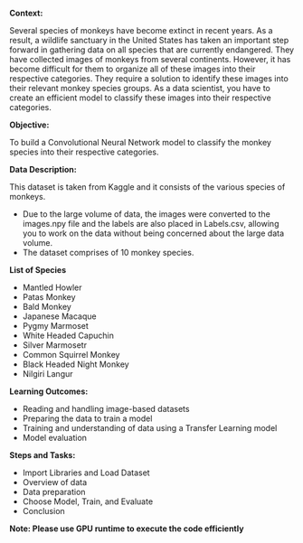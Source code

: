 **Context:**

Several species of monkeys have become extinct in recent years. As a result, a wildlife sanctuary in the United States has taken an important step forward in gathering data on all species that are currently endangered. They have collected images of monkeys from several continents. However, it has become difficult for them to organize all of these images into their respective categories. They require a solution to identify these images into their relevant monkey species groups. As a data scientist, you have to create an efficient model to classify these images into their respective categories.

**Objective:**

To build a Convolutional Neural Network model to classify the monkey species into their respective categories.

**Data Description:**

This dataset is taken from Kaggle and it consists of the various species of monkeys.

- Due to the large volume of data, the images were converted to the images.npy file and the labels are also placed in Labels.csv, allowing you to work on the data without being concerned about the large data volume.
- The dataset comprises of 10 monkey species.

**List of Species**

- Mantled Howler
- Patas Monkey
- Bald Monkey
- Japanese Macaque
- Pygmy Marmoset
- White Headed Capuchin
- Silver Marmosetr
- Common Squirrel Monkey
- Black Headed Night Monkey
- Nilgiri Langur

**Learning Outcomes:**

- Reading and handling image-based datasets
- Preparing the data to train a model
- Training and understanding of data using a Transfer Learning model
- Model evaluation


**Steps and Tasks:**

- Import Libraries and Load Dataset
- Overview of data
- Data preparation
- Choose Model, Train, and Evaluate
- Conclusion

**Note: Please use GPU runtime to execute the code efficiently**
